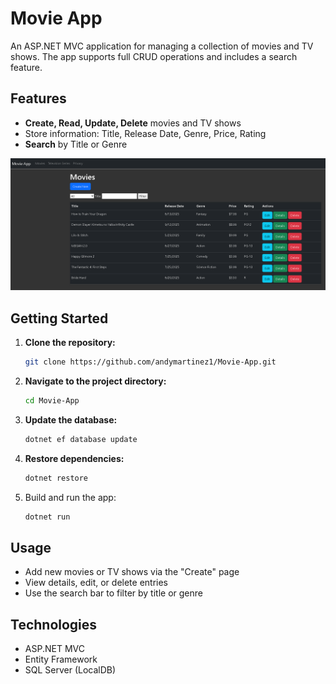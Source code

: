 # Movie App

An ASP.NET MVC application for managing a collection of movies and TV shows. The app supports full CRUD operations and includes a search feature.

## Features

- **Create, Read, Update, Delete** movies and TV shows
- Store information: Title, Release Date, Genre, Price, Rating
- **Search** by Title or Genre

![alt text](MovieApp/docs/images/Movie-List.png)

## Getting Started

1. **Clone the repository:**

   ```bash
   git clone https://github.com/andymartinez1/Movie-App.git
   ```

2. **Navigate to the project directory:**

   ```bash
   cd Movie-App
   ```

3. **Update the database:**

   ```bash
   dotnet ef database update
   ```

4. **Restore dependencies:**

   ```bash
   dotnet restore
   ```

5. Build and run the app:
   ```bash
   dotnet run
   ```

## Usage

- Add new movies or TV shows via the "Create" page
- View details, edit, or delete entries
- Use the search bar to filter by title or genre

## Technologies

- ASP.NET MVC
- Entity Framework
- SQL Server (LocalDB)
